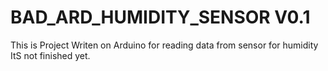 # BAD_ARD_HUMIDITY_SENSOR V0.1
This is Project Writen on Arduino for reading data from sensor for humidity
ItS not finished yet.
